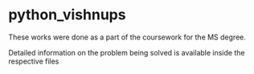 # python_vishnups
These works were done as a part of the coursework for the MS degree.




Detailed information on the problem being solved is available inside the respective files
